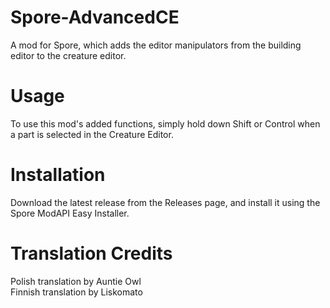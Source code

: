# Spore-AdvancedCE  
A mod for Spore, which adds the editor manipulators from the building editor to the creature editor.  
  
# Usage
To use this mod's added functions, simply hold down Shift or Control when a part is selected in the Creature Editor.

# Installation
Download the latest release from the Releases page, and install it using the Spore ModAPI Easy Installer.

# Translation Credits
Polish translation by Auntie Owl  
Finnish translation by Liskomato
